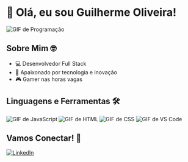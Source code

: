 # 👋 Olá, eu sou Guilherme Oliveira!

![GIF de Programação](https://media.giphy.com/media/ZVik7pBtu9dNS/giphy.gif)

## Sobre Mim 🤓

- 💻 Desenvolvedor Full Stack
- 🚀 Apaixonado por tecnologia e inovação
- 🎮 Gamer nas horas vagas



## Linguagens e Ferramentas 🛠️


![GIF de JavaScript](https://media.giphy.com/media/ln7z2eWriiQAllfVcn/giphy.gif)
![GIF de HTML](https://media.giphy.com/media/XAxylRMCdpbEWUAvr8/giphy.gif)
![GIF de CSS](https://media.giphy.com/media/fsEaZldNC8A1PJ3mwp/giphy.gif)
![GIF de VS Code](https://media.giphy.com/media/IdyAQJVN2kVPNUrojM/giphy.gif)

## Vamos Conectar! 🤝

[![LinkedIn](https://img.shields.io/badge/-LinkedIn-0077B5?style=for-the-badge&logo=linkedin&logoColor=white)](https://www.linkedin.com/in/guilherme-oliveira-03379212b)
